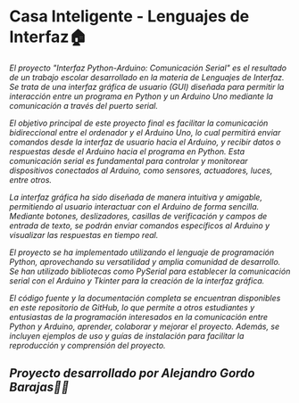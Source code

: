 # Casa Inteligente - Lenguajes de Interfaz🏠
_El proyecto "Interfaz Python-Arduino: Comunicación Serial" es el resultado de un trabajo escolar desarrollado en la materia de Lenguajes de Interfaz. Se trata de una interfaz gráfica de usuario (GUI) diseñada para permitir la interacción entre un programa en Python y un Arduino Uno mediante la comunicación a través del puerto serial._

_El objetivo principal de este proyecto final es facilitar la comunicación bidireccional entre el ordenador y el Arduino Uno, lo cual permitirá enviar comandos desde la interfaz de usuario hacia el Arduino, y recibir datos o respuestas desde el Arduino hacia el programa en Python. Esta comunicación serial es fundamental para controlar y monitorear dispositivos conectados al Arduino, como sensores, actuadores, luces, entre otros._

_La interfaz gráfica ha sido diseñada de manera intuitiva y amigable, permitiendo al usuario interactuar con el Arduino de forma sencilla. Mediante botones, deslizadores, casillas de verificación y campos de entrada de texto, se podrán enviar comandos específicos al Arduino y visualizar las respuestas en tiempo real._

_El proyecto se ha implementado utilizando el lenguaje de programación Python, aprovechando su versatilidad y amplia comunidad de desarrollo. Se han utilizado bibliotecas como PySerial para establecer la comunicación serial con el Arduino y Tkinter para la creación de la interfaz gráfica._

_El código fuente y la documentación completa se encuentran disponibles en este repositorio de GitHub, lo que permite a otros estudiantes y entusiastas de la programación interesados en la comunicación entre Python y Arduino, aprender, colaborar y mejorar el proyecto. Además, se incluyen ejemplos de uso y guías de instalación para facilitar la reproducción y comprensión del proyecto._

## _Proyecto desarrollado por Alejandro Gordo Barajas👨‍💻_
